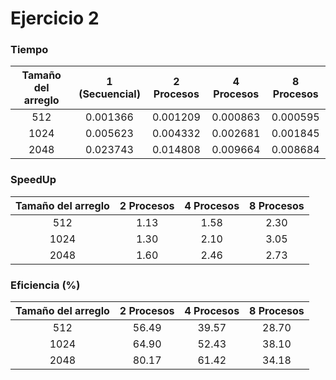# Ejercicio 2

### Tiempo

| Tamaño del arreglo | 1 (Secuencial) | 2 Procesos | 4 Procesos | 8 Procesos |
| :----------------: | :------------: | :--------: | :--------: | :--------: |
|        512         |    0.001366    |  0.001209  |  0.000863  |  0.000595  |
|        1024        |    0.005623    |  0.004332  |  0.002681  |  0.001845  |
|        2048        |    0.023743    |  0.014808  |  0.009664  |  0.008684  |

### SpeedUp

| Tamaño del arreglo | 2 Procesos | 4 Procesos | 8 Procesos |
| :----------------: | :--------: | :--------: | :--------: |
|        512         |    1.13    |    1.58    |    2.30    |
|        1024        |    1.30    |    2.10    |    3.05    |
|        2048        |    1.60    |    2.46    |    2.73    |

### Eficiencia (%)

| Tamaño del arreglo | 2 Procesos | 4 Procesos | 8 Procesos |
| :----------------: | :--------: | :--------: | :--------: |
|        512         |   56.49    |   39.57    |   28.70    |
|        1024        |   64.90    |   52.43    |   38.10    |
|        2048        |   80.17    |   61.42    |   34.18    |

